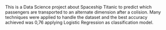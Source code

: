 This is a Data Science project about Spaceship Titanic to predict which passengers are transported to an alternate dimension after a colision. Many techniques were applied to handle the dataset and the best accuracy achieved was 0,76 applying Logistic Regression as classification model.
